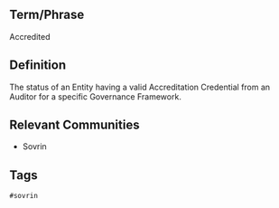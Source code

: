 ## Term/Phrase
Accredited

## Definition
The status of an Entity having a valid Accreditation Credential from an Auditor for a specific Governance Framework.

## Relevant Communities
* Sovrin

## Tags
```
#sovrin
```
